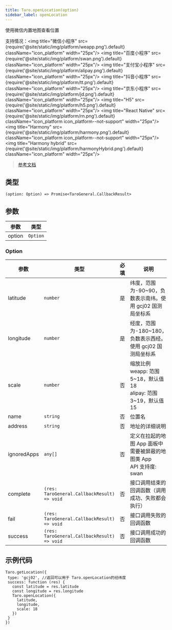 ```yaml
---
title: Taro.openLocation(option)
sidebar_label: openLocation
---
```


使用微信内置地图查看位置

支持情况：<img title="微信小程序" src={require('@site/static/img/platform/weapp.png').default} className="icon_platform" width="25px"/> <img title="百度小程序" src={require('@site/static/img/platform/swan.png').default} className="icon_platform" width="25px"/> <img title="支付宝小程序" src={require('@site/static/img/platform/alipay.png').default} className="icon_platform" width="25px"/> <img title="抖音小程序" src={require('@site/static/img/platform/tt.png').default} className="icon_platform" width="25px"/> <img title="京东小程序" src={require('@site/static/img/platform/jd.png').default} className="icon_platform" width="25px"/> <img title="H5" src={require('@site/static/img/platform/h5.png').default} className="icon_platform" width="25px"/> <img title="React Native" src={require('@site/static/img/platform/rn.png').default} className="icon_platform icon_platform--not-support" width="25px"/> <img title="Harmony" src={require('@site/static/img/platform/harmony.png').default} className="icon_platform icon_platform--not-support" width="25px"/> <img title="Harmony hybrid" src={require('@site/static/img/platform/harmonyHybrid.png').default} className="icon_platform" width="25px"/>

> [参考文档](https://developers.weixin.qq.com/miniprogram/dev/api/location/wx.openLocation.html)

## 类型

```tsx
(option: Option) => Promise<TaroGeneral.CallbackResult>
```

## 参数

| 参数 | 类型 |
| --- | --- |
| option | `Option` |

### Option

| 参数 | 类型 | 必填 | 说明 |
| --- | --- | :---: | --- |
| latitude | `number` | 是 | 纬度，范围为-90~90，负数表示南纬。使用 gcj02 国测局坐标系 |
| longitude | `number` | 是 | 经度，范围为-180~180，负数表示西经。使用 gcj02 国测局坐标系 |
| scale | `number` | 否 | 缩放比例<br />weapp: 范围 5~18，默认值18<br />alipay: 范围 3~19，默认值15 |
| name | `string` | 否 | 位置名 |
| address | `string` | 否 | 地址的详细说明 |
| ignoredApps | `any[]` | 否 | 定义在拉起的地图 App 面板中需要被屏蔽的地图类 App<br />API 支持度: swan |
| complete | `(res: TaroGeneral.CallbackResult) => void` | 否 | 接口调用结束的回调函数（调用成功、失败都会执行） |
| fail | `(res: TaroGeneral.CallbackResult) => void` | 否 | 接口调用失败的回调函数 |
| success | `(res: TaroGeneral.CallbackResult) => void` | 否 | 接口调用成功的回调函数 |

## 示例代码

```tsx
Taro.getLocation({
 type: 'gcj02', //返回可以用于 Taro.openLocation的经纬度
 success: function (res) {
   const latitude = res.latitude
   const longitude = res.longitude
   Taro.openLocation({
     latitude,
     longitude,
     scale: 18
   })
 }
})
```
